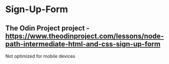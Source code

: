 # Sign-Up-Form
The Odin Project project - https://www.theodinproject.com/lessons/node-path-intermediate-html-and-css-sign-up-form
-------------------
Not optimized for mobile devices
